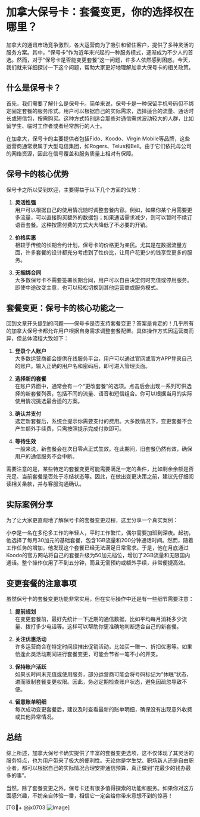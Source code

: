 # 加拿大保号卡：套餐变更，你的选择权在哪里？

加拿大的通讯市场竞争激烈，各大运营商为了吸引和留住客户，提供了多种灵活的服务方案。其中，“保号卡”作为近年来兴起的一种服务模式，逐渐成为不少人的首选。然而，对于“保号卡是否能变更套餐”这一问题，许多人依然感到困惑。今天，我们就来详细探讨一下这个问题，帮助大家更好地理解加拿大保号卡的相关政策。

## 什么是保号卡？

首先，我们需要了解什么是保号卡。简单来说，保号卡是一种保留手机号码但不绑定固定套餐的服务形式。用户可以根据自己的实际需求，选择适合的流量、通话时长或短信包，按需购买。这种方式特别适合那些对通信需求波动较大的人群，比如留学生、临时工作者或者经常旅行的人士。

在加拿大，保号卡的主要提供者包括Fido、Koodo、Virgin Mobile等品牌，这些运营商通常隶属于大型电信集团，如Rogers、Telus和Bell。由于它们依托母公司的网络资源，因此在信号覆盖和服务质量上相对有保障。

## 保号卡的核心优势

保号卡之所以受到欢迎，主要得益于以下几个方面的优势：

1. **灵活性强**  
   用户可以根据自己的使用情况随时调整套餐内容。例如，如果你某个月需要更多流量，可以直接购买额外的数据包；如果通话需求减少，则可以暂时不续订语音套餐。这种按需付费的方式大大降低了不必要的开销。

2. **价格实惠**  
   相较于传统的长期合约计划，保号卡的价格更为亲民。尤其是在数据流量方面，许多套餐的设计都充分考虑到了性价比，让用户花更少的钱享受更多的服务。

3. **无捆绑合同**  
   大多数保号卡不需要签署长期合同，用户可以自由决定何时充值或停用服务。即使中途改变主意，也可以轻松切换到其他运营商或服务模式。

## 套餐变更：保号卡的核心功能之一

回到文章开头提到的问题——保号卡是否支持套餐变更？答案是肯定的！几乎所有的加拿大保号卡都允许用户根据自身需求调整套餐配置。具体操作方式因运营商而异，但总体流程大致如下：

1. **登录个人账户**  
   大多数运营商都会提供在线服务平台，用户可以通过官网或官方APP登录自己的账户。输入正确的用户名和密码后，即可进入管理页面。

2. **选择新的套餐**  
   在账户界面中，通常会有一个“更改套餐”的选项。点击后会出现一系列可供选择的新套餐列表，包括不同的流量、语音和短信组合。你可以根据当月的实际使用情况挑选最合适的方案。

3. **确认并支付**  
   选定新套餐后，系统会提示你需要支付的费用。大多数情况下，变更套餐不会产生额外手续费，只需按照提示完成付款即可。

4. **等待生效**  
   一般来说，新套餐会在次日零点正式生效。在此期间，旧套餐仍然有效，确保用户的通信服务不会中断。

需要注意的是，某些特定的套餐变更可能需要满足一定的条件，比如剩余余额是否充足、当前套餐是否处于冻结状态等。因此，在做出变更决策之前，建议先仔细阅读相关条款，并与客服沟通确认。

## 实际案例分享

为了让大家更直观地了解保号卡的套餐变更过程，这里分享一个真实案例：

小李是一名在多伦多工作的年轻人，平时工作繁忙，偶尔需要加班到深夜。起初，他选择了每月30加元的基础套餐，包含1GB流量和200分钟通话时间。然而，随着工作任务的增加，他发现这个套餐已经无法满足日常需求。于是，他在月底通过Koodo的官方网站将自己的套餐升级为50加元档位，增加了2GB流量和无限国内通话。整个操作仅用了不到五分钟，而且无需预约或额外手续，非常便捷高效。

## 变更套餐的注意事项

虽然保号卡的套餐变更功能非常实用，但在实际操作中还是有一些细节需要注意：

1. **提前规划**  
   在变更套餐前，最好先统计一下近期的通信数据，比如平均每月消耗多少流量、拨打多少电话等。这样可以帮助你更准确地判断适合自己的新套餐。

2. **关注优惠活动**  
   许多运营商会在特定时间段推出促销活动，比如买一赠一、折扣优惠等。如果恰逢此类活动期间进行套餐变更，可能会节省一笔不小的开支。

3. **保持账户活跃**  
   如果长时间未充值或使用服务，部分运营商可能会将号码标记为“休眠”状态，进而限制套餐变更权限。因此，务必定期检查账户状态，避免因疏忽导致不便。

4. **留意账单明细**  
   每次成功变更套餐后，建议及时查看最新的账单明细，确保没有出现意外收费或其他异常情况。

## 总结

综上所述，加拿大保号卡确实提供了丰富的套餐变更选项，这不仅体现了其灵活的服务特点，也为用户带来了极大的便利性。无论你是学生党、职场新人还是自由职业者，都可以根据自己的实际情况合理安排通信预算，真正做到“花最少的钱办最多的事”。

当然，除了套餐变更之外，保号卡还有很多值得探索的功能和服务。如果你对这方面感兴趣，不妨亲自体验一番，相信它一定会给你带来意想不到的惊喜！

[TG💪+ @jx0703 ![Image](https://github.com/user-attachments/assets/dbca1d08-cadb-493c-b0ec-ad6f7a83f270)]